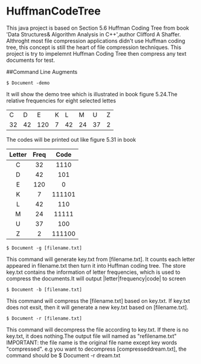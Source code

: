 # HuffmanCodeTree
This java project is based on Section 5.6 Huffman Coding Tree from book 'Data Structures& Algorithm Analysis in C++',author Clifford A Shaffer. Althroght most file compression applications didn't use Huffman coding tree, this concept is still the heart of file compression techniques. This project is try to impelemnt Huffman Coding Tree then compress any text documents for test.

##Command Line Augments
```
$ Document -demo
```
It will show the demo tree which is illustrated in book figure 5.24.The relative frequencies for eight selected lettes

| | | | | | | | | 
|---|---|---|---|---|---|---|---|
|C|D|E|K|L|M|U|Z|
|32|42|120|7|42|24|37|2|

The codes will be printed out like figure 5.31 in book

|Letter|Freq|Code|
|:---:|:---:|:---:|
|C|32|1110|
|D|42|101|
|E|120|0|
|K|7|111101|
|L|42|110|
|M|24|11111|
|U|37|100|
|Z|2|111100|
```
$ Document -g [filename.txt]
```
This command will generate key.txt from [filename.txt]. It counts each letter appeared in filename.txt then turn it into Huffman coding tree. The store key.txt contains the information of letter frequencies, which is used to compress the documents.It will output |letter|frequency|code| to screen
```
$ Document -b [filename.txt]
```
This command will compress the [filename.txt] based on key.txt. If key.txt does not exsit, then it will generate a new key.txt based on [filename.txt].
```
$ Document -r [filename.txt]
```
This command will decompress the file according to key.txt. If there is no key.txt, it does nothing.The output file will named as "refilename.txt" IMPORTANT: the file name is the original file name except key words "compressed". e.g you want to decompress [compresseddream.txt], the command should be $ Document -r dream.txt
   

